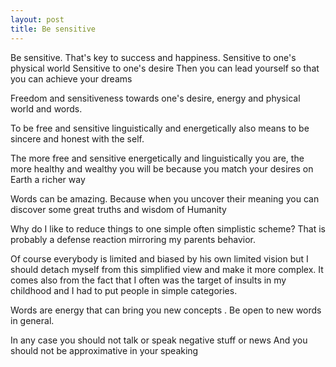 ```yaml
---
layout: post
title: Be sensitive
---
```


Be sensitive.
That's key to success and happiness.
Sensitive to one's physical world
Sensitive to one's desire
Then you can lead yourself so that you can achieve your dreams

 
Freedom and sensitiveness towards one's desire, energy and physical world and words.

To be free and sensitive linguistically and energetically also means to be sincere and honest with the self.

The more free and sensitive energetically and linguistically you are, the more healthy and wealthy you will be because you match your desires on Earth a richer way

Words can be amazing.
Because when you uncover their meaning you can discover some great truths and wisdom of Humanity

Why do I like to reduce things to one simple often simplistic scheme?
That is probably a defense reaction mirroring my parents behavior.

Of course everybody is limited and biased by his own limited vision but I should detach myself from this simplified view and make it more complex.
It comes also from the fact that I often was the target of insults in my childhood and I had to put people in simple categories.

Words are energy that can bring you new concepts .
Be open to new words in general.

In any case you should not talk or speak negative stuff or news
And you should not be approximative in your speaking
